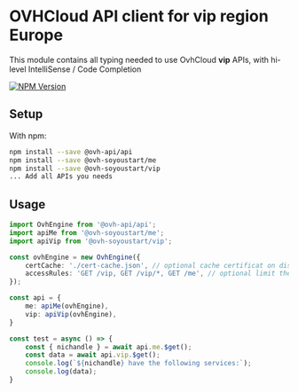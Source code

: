 # OVHCloud API client for **vip** region Europe

This module contains all typing needed to use OvhCloud **vip** APIs, with hi-level IntelliSense / Code Completion

[![NPM Version](https://img.shields.io/npm/v/@ovh-soyoustart/vip.svg?style=flat)](https://www.npmjs.org/package/@ovh-soyoustart/vip)

## Setup

With npm:

```bash
npm install --save @ovh-api/api
npm install --save @ovh-soyoustart/me
npm install --save @ovh-soyoustart/vip
... Add all APIs you needs
```

## Usage

```typescript
import OvhEngine from '@ovh-api/api';
import apiMe from '@ovh-soyoustart/me';
import apiVip from '@ovh-soyoustart/vip';

const ovhEngine = new OvhEngine({ 
    certCache: './cert-cache.json', // optional cache certificat on disk.
    accessRules: 'GET /vip, GET /vip/*, GET /me', // optional limit the requested privileges.
});

const api = {
    me: apiMe(ovhEngine),
    vip: apiVip(ovhEngine),
}

const test = async () => {
    const { nichandle } = await api.me.$get();
    const data = await api.vip.$get();
    console.log(`${nichandle} have the following services:`);
    console.log(data);
}
```
